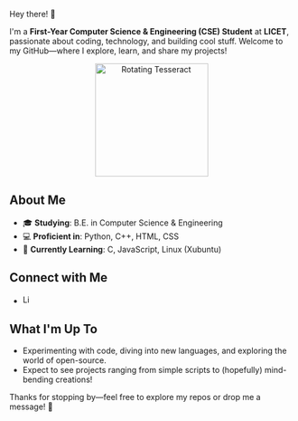 Hey there! 👋

I'm a **First-Year Computer Science & Engineering (CSE) Student** at **LICET**, passionate about coding, technology, and building cool stuff. Welcome to my GitHub—where I explore, learn, and share my projects!

<p align="center">
  <img src="![World](https://giphy.com/gifs/earth-planet-americas-l5JbspfwZ0yjHjlJ0K)" alt="Rotating Tesseract" width="200"/>
</p>

## About Me
- 🎓 **Studying**: B.E. in Computer Science & Engineering  
- 💻 **Proficient in**: Python, C++, HTML, CSS  
- 🌱 **Currently Learning**: C, JavaScript, Linux (Xubuntu)  

## Connect with Me
- <a href="https://www.linkedin.com/in/rehaan-rafael-john-b40075249/"><img src="https://cdn-icons-png.flaticon.com/512/174/174857.png" alt="LinkedIn" width="16" height="16"/></a>

## What I'm Up To
- Experimenting with code, diving into new languages, and exploring the world of open-source.  
- Expect to see projects ranging from simple scripts to (hopefully) mind-bending creations!

Thanks for stopping by—feel free to explore my repos or drop me a message! 🚀
